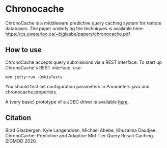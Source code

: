 # Chronocache

ChronoCache is a middleware predictive query caching system for remote databases. The paper underlying the techniques is available here: https://cs.uwaterloo.ca/~bjglasbe/papers/chronocache.pdf


## How to use

ChronoCache accepts query submissions via a REST interface. To start up ChronoCache's REST interface, use:

```mvn jetty:run -DskipTests```

You should first set configuration parameters in Parameters.java and chronocache.properties.

A (very basic) prototype of a JDBC driver is available [here](github.com/bglasber/chronocache_driver).

## Citation

Brad Glasbergen, Kyle Langendoen, Michael Abebe, Khuzaima Daudjee. ChronoCache: Predictive and Adaptive Mid-Tier Query Result Caching. SIGMOD 2020.
